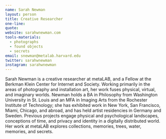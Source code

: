```yaml
---
name: Sarah Newman
layout: person
title: Creative Researcher
one-line: 
quote: 
website: sarahwnewman.com
tools-materials:
  - photographs
  - found objects
  - secrets
email: snewman@metalab.harvard.edu
twitter: sarahwnewman
instagram: sarahwnewman
---
```

Sarah Newman is a creative researcher at metaLAB, and a Fellow at the Berkman Klein Center for Internet and Society. Working primarily in the areas of photography and installation art, her work fuses physical, virtual, and imaginary worlds. Newman holds a BA in Philosophy from Washington University in St. Louis and an MFA in Imaging Arts from the Rochester Institute of Technology; she has exhibited work in New York, San Francisco, Miami, Chicago, and abroad, and has held artist residencies in Germany and Sweden. Previous projects engage physical and psychological landscapes, conceptions of time, and privacy and identity in a digitally distributed world. Her work at metaLAB explores collections, memories, trees, water, memories, and secrets.